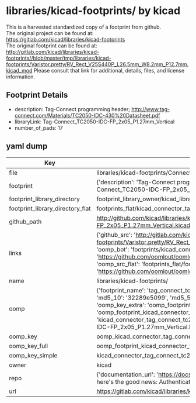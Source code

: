 # libraries/kicad-footprints/ by kicad  
This is a harvested standardized copy of a footprint from github.  
The original project can be found at:  
https://gitlab.com/kicad/libraries/kicad-footprints  
The original footprint can be found at:
http://gitlab.com/kicad/libraries/kicad-footprints//blob/master/tmp/libraries/kicad-footprints/Varistor.pretty/RV_Rect_V25S440P_L26.5mm_W8.2mm_P12.7mm.kicad_mod
Please consult that link for additional, details, files, and license information.  
## Footprint Details
* description: Tag-Connect programming header; http://www.tag-connect.com/Materials/TC2050-IDC-430%20Datasheet.pdf  
* libraryLink: Tag-Connect_TC2050-IDC-FP_2x05_P1.27mm_Vertical  
* number_of_pads: 17  
## yaml dump  
| Key | Value |  
| --- | --- |  
| file | libraries/kicad-footprints/Connector.pretty/Tag-Connect_TC2050-IDC-FP_2x05_P1.27mm_Vertical.kicad_mod |  
| footprint | {'description': 'Tag-Connect programming header; http://www.tag-connect.com/Materials/TC2050-IDC-430%20Datasheet.pdf', 'libraryLink': 'Tag-Connect_TC2050-IDC-FP_2x05_P1.27mm_Vertical', 'number_of_pads': 17} |  
| footprint_library_directory | footprint_library_owner/kicad_libraries/kicad-footprints/ |  
| footprint_library_directory_flat | footprints_flat/kicad_connector_tag_connect_tc2050_idc_fp_2x05_p1_27mm_vertical/working |  
| github_path | http://github.com/kicad/libraries/kicad-footprints//blob/master/tmp/libraries/kicad-footprints/Connector.pretty/Tag-Connect_TC2050-IDC-FP_2x05_P1.27mm_Vertical.kicad_mod |  
| links | {'github_src': 'http://gitlab.com/kicad/libraries/kicad-footprints//blob/master/tmp/libraries/kicad-footprints/Varistor.pretty/RV_Rect_V25S440P_L26.5mm_W8.2mm_P12.7mm.kicad_mod', 'github_src_repo': 'https://gitlab.com/kicad/libraries/kicad-footprints', 'oomp_bot': 'footprints/kicad_connector_tag_connect_tc2050_idc_fp_2x05_p1_27mm_vertical/working', 'oomp_bot_github': 'https://github.com/oomlout/oomlout_oomp_footprint_bot/tree/main/footprints/kicad_connector_tag_connect_tc2050_idc_fp_2x05_p1_27mm_vertical/working', 'oomp_src_flat': 'footprints_flat/footprints_flat/kicad_connector_tag_connect_tc2050_idc_fp_2x05_p1_27mm_vertical/working', 'oomp_src_flat_github': 'https://github.com/oomlout/oomlout_oomp_footprint_src/tree/main/footprints_flat/kicad_connector_tag_connect_tc2050_idc_fp_2x05_p1_27mm_vertical/working'} |  
| name | libraries/kicad-footprints/ |  
| oomp | {'footprint_name': 'tag_connect_tc2050_idc_fp_2x05_p1_27mm_vertical', 'library_name': 'connector', 'md5': '32289e5099cc5118421c0ee455c0d9ad', 'md5_10': '32289e5099', 'md5_5': '32289', 'md5_6': '32289e', 'oomp_key': 'oomp_kicad_connector_tag_connect_tc2050_idc_fp_2x05_p1_27mm_vertical', 'oomp_key_extra': 'oomp_footprint_kicad_connector_tag_connect_tc2050_idc_fp_2x05_p1_27mm_vertical', 'oomp_key_full': 'oomp_footprint_kicad_connector_tag_connect_tc2050_idc_fp_2x05_p1_27mm_vertical_32289e', 'oomp_key_simple': 'kicad_connector_tag_connect_tc2050_idc_fp_2x05_p1_27mm_vertical', 'original_filename': 'libraries/kicad-footprints/Connector.pretty/Tag-Connect_TC2050-IDC-FP_2x05_P1.27mm_Vertical.kicad_mod', 'owner_name': 'kicad'} |  
| oomp_key | oomp_kicad_connector_tag_connect_tc2050_idc_fp_2x05_p1_27mm_vertical |  
| oomp_key_full | oomp_footprint_kicad_connector_tag_connect_tc2050_idc_fp_2x05_p1_27mm_vertical |  
| oomp_key_simple | kicad_connector_tag_connect_tc2050_idc_fp_2x05_p1_27mm_vertical |  
| owner | kicad |  
| repo | {'documentation_url': 'https://docs.github.com/rest/overview/resources-in-the-rest-api#rate-limiting', 'message': "API rate limit exceeded for 84.66.173.59. (But here's the good news: Authenticated requests get a higher rate limit. Check out the documentation for more details.)"} |  
| url | https://gitlab.com/kicad/libraries/kicad-footprints |  

